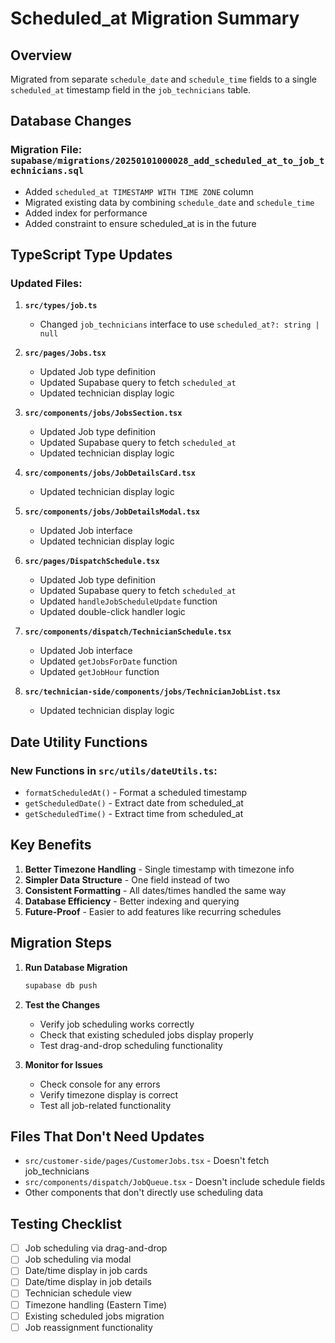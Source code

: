 # Scheduled_at Migration Summary

## Overview

Migrated from separate `schedule_date` and `schedule_time` fields to a single `scheduled_at` timestamp field in the `job_technicians` table.

## Database Changes

### Migration File: `supabase/migrations/20250101000028_add_scheduled_at_to_job_technicians.sql`

- Added `scheduled_at TIMESTAMP WITH TIME ZONE` column
- Migrated existing data by combining `schedule_date` and `schedule_time`
- Added index for performance
- Added constraint to ensure scheduled_at is in the future

## TypeScript Type Updates

### Updated Files:

1. **`src/types/job.ts`**

   - Changed `job_technicians` interface to use `scheduled_at?: string | null`

2. **`src/pages/Jobs.tsx`**

   - Updated Job type definition
   - Updated Supabase query to fetch `scheduled_at`
   - Updated technician display logic

3. **`src/components/jobs/JobsSection.tsx`**

   - Updated Job type definition
   - Updated Supabase query to fetch `scheduled_at`
   - Updated technician display logic

4. **`src/components/jobs/JobDetailsCard.tsx`**

   - Updated technician display logic

5. **`src/components/jobs/JobDetailsModal.tsx`**

   - Updated Job interface
   - Updated technician display logic

6. **`src/pages/DispatchSchedule.tsx`**

   - Updated Job type definition
   - Updated Supabase query to fetch `scheduled_at`
   - Updated `handleJobScheduleUpdate` function
   - Updated double-click handler logic

7. **`src/components/dispatch/TechnicianSchedule.tsx`**

   - Updated Job interface
   - Updated `getJobsForDate` function
   - Updated `getJobHour` function

8. **`src/technician-side/components/jobs/TechnicianJobList.tsx`**
   - Updated technician display logic

## Date Utility Functions

### New Functions in `src/utils/dateUtils.ts`:

- `formatScheduledAt()` - Format a scheduled timestamp
- `getScheduledDate()` - Extract date from scheduled_at
- `getScheduledTime()` - Extract time from scheduled_at

## Key Benefits

1. **Better Timezone Handling** - Single timestamp with timezone info
2. **Simpler Data Structure** - One field instead of two
3. **Consistent Formatting** - All dates/times handled the same way
4. **Database Efficiency** - Better indexing and querying
5. **Future-Proof** - Easier to add features like recurring schedules

## Migration Steps

1. **Run Database Migration**

   ```bash
   supabase db push
   ```

2. **Test the Changes**

   - Verify job scheduling works correctly
   - Check that existing scheduled jobs display properly
   - Test drag-and-drop scheduling functionality

3. **Monitor for Issues**
   - Check console for any errors
   - Verify timezone display is correct
   - Test all job-related functionality

## Files That Don't Need Updates

- `src/customer-side/pages/CustomerJobs.tsx` - Doesn't fetch job_technicians
- `src/components/dispatch/JobQueue.tsx` - Doesn't include schedule fields
- Other components that don't directly use scheduling data

## Testing Checklist

- [ ] Job scheduling via drag-and-drop
- [ ] Job scheduling via modal
- [ ] Date/time display in job cards
- [ ] Date/time display in job details
- [ ] Technician schedule view
- [ ] Timezone handling (Eastern Time)
- [ ] Existing scheduled jobs migration
- [ ] Job reassignment functionality
